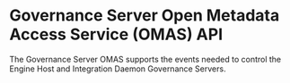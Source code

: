 <!-- SPDX-License-Identifier: CC-BY-4.0 -->
<!-- Copyright Contributors to the Egeria project. -->

# Governance Server Open Metadata Access Service (OMAS) API

The Governance Server OMAS supports the events needed to control the Engine Host and Integration Daemon Governance Servers.
